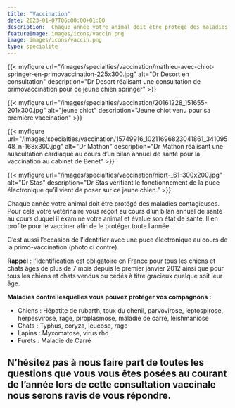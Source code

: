 ```yaml
---
title: "Vaccination"
date: 2023-01-07T06:00:00+01:00
description:  Chaque année votre animal doit être protégé des maladies contagieuses. Pour cela votre vétérinaire vous reçoit au cours d’un bilan annuel de santé au cours duquel il examine votre animal et évalue son état de santé...
featureImage: images/icons/vaccin.png
image: images/icons/vaccin.png
type: specialite
---
```


{{< myfigure 
    url="/images/specialties/vaccination/mathieu-avec-chiot-springer-en-primovaccination-225x300.jpg"
    alt="Dr Desort en consultation"
    description="Dr Desort réalisant une consultation de primovaccination pour ce jeune chien springer" >}}

{{< myfigure 
    url="/images/specialties/vaccination/20161228_151655-201x300.jpg"
    alt="jeune chiot"
    description="Jeune chiot venu pour sa première vaccination" >}}

{{< myfigure 
    url="/images/specialties/vaccination/15749916_10211696823041861_34109548_n-168x300.jpg"
    alt="Dr Mathon"
    description="Dr Mathon réalisant une auscultation cardiaque au cours d’un bilan annuel de santé pour la vaccination au cabinet de Benet" >}}

{{< myfigure 
    url="/images/specialties/vaccination/niort-_61-300x200.jpg"
    alt="Dr Stas"
    description="Dr Stas vérifiant le fonctionnement de la puce électronique qu’il vient de poser sur ce jeune chien." >}}

    
   

Chaque année votre animal doit être protégé des maladies contagieuses. Pour cela votre vétérinaire vous reçoit au cours d’un bilan annuel de santé au cours duquel il examine votre animal et évalue son état de santé. Il en profite pour le vacciner afin de le protéger toute l’année. 

C’est aussi l’occasion de l’identifier avec une puce électronique au cours de la primo-vaccination (photo ci contre). 

**Rappel** : l’identification est obligatoire en France pour tous les chiens et chats âgés de plus de 7 mois depuis le premier janvier 2012 ainsi que pour tous les chiens et chats vendus ou cédés à titre  gracieux quelque soit leur âge.

**Maladies contre lesquelles vous pouvez protéger vos compagnons :**

* Chiens : Hépatite de rubarth, toux du chenil, parvovirose, leptospirose, herpesvirose, rage, piroplasmose, maladie de carré, leishmaniose
* Chats : Typhus, coryza, leucose, rage
* Lapins : Myxomatose, virus rhd
* Furets : Maladie de Carré

## N’hésitez pas à nous faire part de toutes les questions que vous vous êtes posées au courant de l’année lors de cette consultation vaccinale nous serons ravis de vous répondre.



